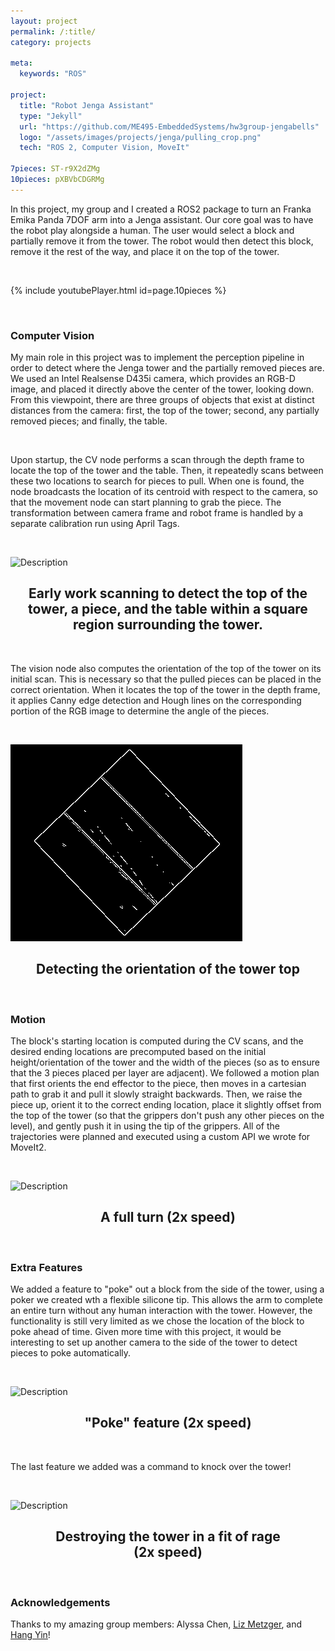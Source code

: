 ```yaml
---
layout: project
permalink: /:title/
category: projects

meta:
  keywords: "ROS"

project:
  title: "Robot Jenga Assistant"
  type: "Jekyll"
  url: "https://github.com/ME495-EmbeddedSystems/hw3group-jengabells"
  logo: "/assets/images/projects/jenga/pulling_crop.png"
  tech: "ROS 2, Computer Vision, MoveIt"

7pieces: ST-r9X2dZMg
10pieces: pXBVbCDGRMg
---
```




<p>In this project, my group and I created a ROS2 package to turn an Franka Emika Panda 7DOF arm into a Jenga assistant. Our core goal was to have the robot play alongside a human. The user would select a block and partially remove it from the tower. The robot would then detect this block, remove it the rest of the way, and place it on the top of the tower.</p> 

<br>

{% include youtubePlayer.html id=page.10pieces %}

<br>

### Computer Vision

My main role in this project was to implement the perception pipeline in order to detect where the Jenga tower and the partially removed pieces are. We used an Intel Realsense D435i camera, which provides an RGB-D image, and placed it directly above the center of the tower, looking down. From this viewpoint, there are three groups of objects that exist at distinct distances from the camera: first, the top of the tower; second, any partially removed pieces; and finally, the table. 

<br>

Upon startup, the CV node performs a scan through the depth frame to locate the top of the tower and the table. Then, it repeatedly scans between these two locations to search for pieces to pull. When one is found, the node broadcasts the location of its centroid with respect to the camera, so that the movement node can start planning to grab the piece. The transformation between camera frame and robot frame is handled by a separate calibration run using April Tags. 

<br>

![Description](/assets/images/projects/jenga/scanning_cropped.gif)
<center><h2>Early work scanning to detect the top of the tower, a piece, and the table within a square region surrounding the tower. </h2></center>


<!-- <br>

![Description](/assets/images/projects/jenga/contours2.png)
<center><h2>Detecting a piece using the depth frame information. The large blue box desginates the border, anything outside of that boundary is disregarded. The green outlines are contours of large area at this particular "slice" of the depth frame. I choose the largest contour as the piece. The red point is the centroid of this largest contour, and where the arm will grab. </h2></center> -->

<br>

The vision node also computes the orientation of the top of the tower on its initial scan. This is necessary so that the pulled pieces can be placed in the correct orientation. When it locates the top of the tower in the depth frame, it applies Canny edge detection and Hough lines on the corresponding portion of the RGB image to determine the angle of the pieces.

<br>

![Description](/assets/images/projects/jenga/edges.png)
<center><h2>Detecting the orientation of the tower top</h2></center>

<br>


### Motion

The block's starting location is computed during the CV scans, and the desired ending locations are precomputed based on the initial height/orientation of the tower and the width of the pieces (so as to ensure that the 3 pieces placed per layer are adjacent). We followed a motion plan that first orients the end effector to the piece, then moves in a cartesian path to grab it and pull it slowly straight backwards. Then, we raise the piece up, orient it to the correct ending location, place it slightly offset from the top of the tower (so that the grippers don't push any other pieces on the level), and gently push it in using the tip of the grippers. All of the trajectories were planned and executed using a custom API we wrote for MoveIt2.

<br>

![Description](/assets/images/projects/jenga/fullmotion_2x.gif)
<center><h2>A full turn (2x speed)</h2></center>


<br>

### Extra Features

We added a feature to "poke" out a block from the side of the tower, using a poker we created wth a flexible silicone tip. This allows the arm to complete an entire turn without any human interaction with the tower. However, the functionality is still very limited as we chose the location of the block to poke ahead of time. Given more time with this project, it would be interesting to set up another camera to the side of the tower to detect pieces to poke automatically.

<br>

![Description](/assets/images/projects/jenga/poke_2x.gif)
<center><h2>"Poke" feature (2x speed)</h2></center>

<br>

The last feature we added was a command to knock over the tower!

<br>


![Description](/assets/images/projects/jenga/destroy_2x.gif)
<center><h2>Destroying the tower in a fit of rage<br>(2x speed)</h2></center>

<br>

### Acknowledgements
Thanks to my amazing group members: Alyssa Chen, <a href="https://lizmetzger.github.io/portfolio/" target="_blank"><u>Liz Metzger</u></a>, and <a href="https://hang-yin.github.io/portfolio/" target="_blank"><u>Hang Yin</u></a>!


<br><br>

<!-- {% include youtubePlayer.html id=page.10pieces %} -->


